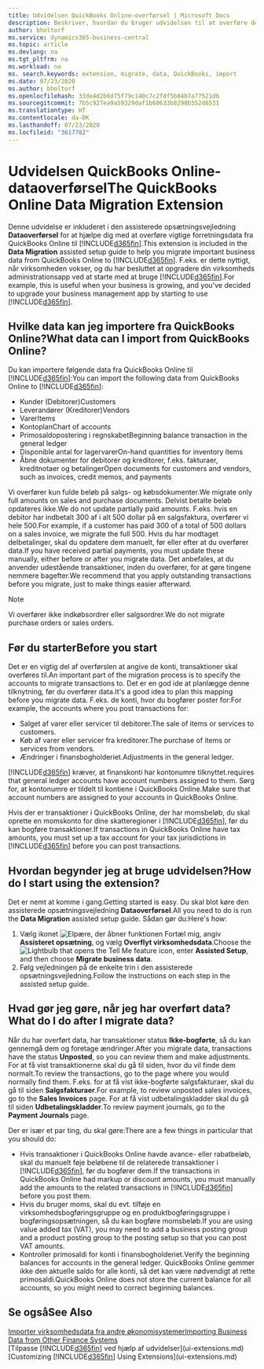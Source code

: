 ```yaml
---
title: Udvidelsen QuickBooks Online-overførsel | Microsoft Docs
description: Beskriver, hvordan du bruger udvidelsen til at overføre debitorer, kreditorer, varer og konti fra QuickBooks Online til Business Central.
author: bholtorf
ms.service: dynamics365-business-central
ms.topic: article
ms.devlang: na
ms.tgt_pltfrm: na
ms.workload: na
ms. search.keywords: extension, migrate, data, QuickBooks, import
ms.date: 07/23/2020
ms.author: bholtorf
ms.openlocfilehash: 33de4d2b6d75f79c140c7c2fdf5b84b7a77521d6
ms.sourcegitcommit: 7b5c927ea9a59329daf1b60633b8290b552d6531
ms.translationtype: HT
ms.contentlocale: da-DK
ms.lasthandoff: 07/23/2020
ms.locfileid: "3617782"
---
```

# <a name="the-quickbooks-online-data-migration-extension"></a><span data-ttu-id="00ef1-103">Udvidelsen QuickBooks Online-dataoverførsel</span><span class="sxs-lookup"><span data-stu-id="00ef1-103">The QuickBooks Online Data Migration Extension</span></span>

<span data-ttu-id="00ef1-104">Denne udvidelse er inkluderet i den assisterede opsætningsvejledning **Dataoverførsel** for at hjælpe dig med at overføre vigtige forretningsdata fra QuickBooks Online til [!INCLUDE[d365fin](includes/d365fin_md.md)].</span><span class="sxs-lookup"><span data-stu-id="00ef1-104">This extension is included in the **Data Migration** assisted setup guide to help you migrate important business data from QuickBooks Online to [!INCLUDE[d365fin](includes/d365fin_md.md)].</span></span> <span data-ttu-id="00ef1-105">F.eks. er dette nyttigt, når virksomheden vokser, og du har besluttet at opgradere din virksomheds administrationsapp ved at starte med at bruge [!INCLUDE[d365fin](includes/d365fin_md.md)].</span><span class="sxs-lookup"><span data-stu-id="00ef1-105">For example, this is useful when your business is growing, and you've decided to upgrade your business management app by starting to use [!INCLUDE[d365fin](includes/d365fin_md.md)].</span></span>

## <a name="what-data-can-i-import-from-quickbooks-online"></a><span data-ttu-id="00ef1-106">Hvilke data kan jeg importere fra QuickBooks Online?</span><span class="sxs-lookup"><span data-stu-id="00ef1-106">What data can I import from QuickBooks Online?</span></span>

<span data-ttu-id="00ef1-107">Du kan importere følgende data fra QuickBooks Online til [!INCLUDE[d365fin](includes/d365fin_md.md)]:</span><span class="sxs-lookup"><span data-stu-id="00ef1-107">You can import the following data from QuickBooks Online to [!INCLUDE[d365fin](includes/d365fin_md.md)]:</span></span>  

* <span data-ttu-id="00ef1-108">Kunder (Debitorer)</span><span class="sxs-lookup"><span data-stu-id="00ef1-108">Customers</span></span>
* <span data-ttu-id="00ef1-109">Leverandører (Kreditorer)</span><span class="sxs-lookup"><span data-stu-id="00ef1-109">Vendors</span></span>
* <span data-ttu-id="00ef1-110">Varer</span><span class="sxs-lookup"><span data-stu-id="00ef1-110">Items</span></span>
* <span data-ttu-id="00ef1-111">Kontoplan</span><span class="sxs-lookup"><span data-stu-id="00ef1-111">Chart of accounts</span></span>
* <span data-ttu-id="00ef1-112">Primosaldopostering i regnskabet</span><span class="sxs-lookup"><span data-stu-id="00ef1-112">Beginning balance transaction in the general ledger</span></span>
* <span data-ttu-id="00ef1-113">Disponible antal for lagervarer</span><span class="sxs-lookup"><span data-stu-id="00ef1-113">On-hand quantities for inventory items</span></span>
* <span data-ttu-id="00ef1-114">Åbne dokumenter for debitorer og kreditorer, f.eks. fakturaer, kreditnotaer og betalinger</span><span class="sxs-lookup"><span data-stu-id="00ef1-114">Open documents for customers and vendors, such as invoices, credit memos, and payments</span></span>

<span data-ttu-id="00ef1-115">Vi overfører kun fulde beløb på salgs- og købsdokumenter.</span><span class="sxs-lookup"><span data-stu-id="00ef1-115">We migrate only full amounts on sales and purchase documents.</span></span> <span data-ttu-id="00ef1-116">Delvist betalte beløb opdateres ikke.</span><span class="sxs-lookup"><span data-stu-id="00ef1-116">We do not update partially paid amounts.</span></span> <span data-ttu-id="00ef1-117">F.eks. hvis en debitor har indbetalt 300 af i alt 500 dollar på en salgsfaktura, overfører vi hele 500.</span><span class="sxs-lookup"><span data-stu-id="00ef1-117">For example, if a customer has paid 300 of a total of 500 dollars on a sales invoice, we migrate the full 500.</span></span> <span data-ttu-id="00ef1-118">Hvis du har modtaget delbetalinger, skal du opdatere dem manuelt, før eller efter at du overfører data.</span><span class="sxs-lookup"><span data-stu-id="00ef1-118">If you have received partial payments, you must update these manually, either before or after you migrate data.</span></span> <span data-ttu-id="00ef1-119">Det anbefales, at du anvender udestående transaktioner, inden du overfører, for at gøre tingene nemmere bagefter.</span><span class="sxs-lookup"><span data-stu-id="00ef1-119">We recommend that you apply outstanding transactions before you migrate, just to make things easier afterward.</span></span>

> [!NOTE]  
> <span data-ttu-id="00ef1-120">Vi overfører ikke indkøbsordrer eller salgsordrer.</span><span class="sxs-lookup"><span data-stu-id="00ef1-120">We do not migrate purchase orders or sales orders.</span></span>

## <a name="before-you-start"></a><span data-ttu-id="00ef1-121">Før du starter</span><span class="sxs-lookup"><span data-stu-id="00ef1-121">Before you start</span></span>

<span data-ttu-id="00ef1-122">Det er en vigtig del af overførslen at angive de konti, transaktioner skal overføres til.</span><span class="sxs-lookup"><span data-stu-id="00ef1-122">An important part of the migration process is to specify the accounts to migrate transactions to.</span></span> <span data-ttu-id="00ef1-123">Det er en god ide at planlægge denne tilknytning, før du overfører data.</span><span class="sxs-lookup"><span data-stu-id="00ef1-123">It's a good idea to plan this mapping before you migrate data.</span></span> <span data-ttu-id="00ef1-124">F.eks. de konti, hvor du bogfører poster for:</span><span class="sxs-lookup"><span data-stu-id="00ef1-124">For example, the accounts where you post transactions for:</span></span>  

* <span data-ttu-id="00ef1-125">Salget af varer eller servicer til debitorer.</span><span class="sxs-lookup"><span data-stu-id="00ef1-125">The sale of items or services to customers.</span></span>
* <span data-ttu-id="00ef1-126">Køb af varer eller servicer fra kreditorer.</span><span class="sxs-lookup"><span data-stu-id="00ef1-126">The purchase of items or services from vendors.</span></span>  
* <span data-ttu-id="00ef1-127">Ændringer i finansbogholderiet.</span><span class="sxs-lookup"><span data-stu-id="00ef1-127">Adjustments in the general ledger.</span></span>  

[!INCLUDE[d365fin](includes/d365fin_md.md)] <span data-ttu-id="00ef1-128">kræver, at finanskonti har kontonumre tilknyttet.</span><span class="sxs-lookup"><span data-stu-id="00ef1-128">requires that general ledger accounts have account numbers assigned to them.</span></span> <span data-ttu-id="00ef1-129">Sørg for, at kontonumre er tildelt til kontiene i QuickBooks Online.</span><span class="sxs-lookup"><span data-stu-id="00ef1-129">Make sure that account numbers are assigned to your accounts in QuickBooks Online.</span></span>

<span data-ttu-id="00ef1-130">Hvis der er transaktioner i QuickBooks Online, der har momsbeløb, du skal oprette en momskonto for dine skatteregioner i [!INCLUDE[d365fin](includes/d365fin_md.md)], før du kan bogføre transaktioner.</span><span class="sxs-lookup"><span data-stu-id="00ef1-130">If transactions in QuickBooks Online have tax amounts, you must set up a tax account for your tax jurisdictions in [!INCLUDE[d365fin](includes/d365fin_md.md)] before you can post transactions.</span></span>

## <a name="how-do-i-start-using-the-extension"></a><span data-ttu-id="00ef1-131">Hvordan begynder jeg at bruge udvidelsen?</span><span class="sxs-lookup"><span data-stu-id="00ef1-131">How do I start using the extension?</span></span>

<span data-ttu-id="00ef1-132">Det er nemt at komme i gang.</span><span class="sxs-lookup"><span data-stu-id="00ef1-132">Getting started is easy.</span></span> <span data-ttu-id="00ef1-133">Du skal blot køre den assisterede opsætningsvejledning **Dataoverførsel**.</span><span class="sxs-lookup"><span data-stu-id="00ef1-133">All you need to do is run the **Data Migration** assisted setup guide.</span></span> <span data-ttu-id="00ef1-134">Sådan gør du:</span><span class="sxs-lookup"><span data-stu-id="00ef1-134">Here's how:</span></span>

1. <span data-ttu-id="00ef1-135">Vælg ikonet ![Elpære, der åbner funktionen Fortæl mig](media/ui-search/search_small.png "Fortæl mig, hvad du vil foretage dig"), angiv **Assisteret opsætning**, og vælg **Overflyt virksomhedsdata**.</span><span class="sxs-lookup"><span data-stu-id="00ef1-135">Choose the ![Lightbulb that opens the Tell Me feature](media/ui-search/search_small.png "Tell me what you want to do") icon, enter **Assisted Setup**, and then choose **Migrate business data**.</span></span>
2. <span data-ttu-id="00ef1-136">Følg vejledningen på de enkelte trin i den assisterede opsætningsvejledning.</span><span class="sxs-lookup"><span data-stu-id="00ef1-136">Follow the instructions on each step in the assisted setup guide.</span></span>

## <a name="what-do-i-do-after-i-migrate-data"></a><span data-ttu-id="00ef1-137">Hvad gør jeg gøre, når jeg har overført data?</span><span class="sxs-lookup"><span data-stu-id="00ef1-137">What do I do after I migrate data?</span></span>

<span data-ttu-id="00ef1-138">Når du har overført data, har transaktioner status **Ikke-bogførte**, så du kan gennemgå dem og foretage ændringer.</span><span class="sxs-lookup"><span data-stu-id="00ef1-138">After you migrate data, transactions have the status **Unposted**, so you can review them and make adjustments.</span></span> <span data-ttu-id="00ef1-139">For at få vist transaktionerne skal du gå til siden, hvor du vil finde dem normalt.</span><span class="sxs-lookup"><span data-stu-id="00ef1-139">To review the transactions, go to the page where you would normally find them.</span></span> <span data-ttu-id="00ef1-140">F.eks. for at få vist ikke-bogførte salgsfakturaer, skal du gå til siden **Salgsfakturaer**.</span><span class="sxs-lookup"><span data-stu-id="00ef1-140">For example, to review unposted sales invoices, go to the **Sales Invoices** page.</span></span> <span data-ttu-id="00ef1-141">For at få vist udbetalingskladder skal du gå til siden **Udbetalingskladder**.</span><span class="sxs-lookup"><span data-stu-id="00ef1-141">To review payment journals, go to the **Payment Journals** page.</span></span>  

<span data-ttu-id="00ef1-142">Der er især et par ting, du skal gøre:</span><span class="sxs-lookup"><span data-stu-id="00ef1-142">There are a few things in particular that you should do:</span></span>

* <span data-ttu-id="00ef1-143">Hvis transaktioner i QuickBooks Online havde avance- eller rabatbeløb, skal du manuelt føje beløbene til de relaterede transaktioner i [!INCLUDE[d365fin](includes/d365fin_md.md)], før du bogfører dem.</span><span class="sxs-lookup"><span data-stu-id="00ef1-143">If the transactions in QuickBooks Online had markup or discount amounts, you must manually add the amounts to the related transactions in [!INCLUDE[d365fin](includes/d365fin_md.md)] before you post them.</span></span>
* <span data-ttu-id="00ef1-144">Hvis du bruger moms, skal du evt. tilføje en virksomhedsbogføringsgruppe og en produktbogføringsgruppe i bogføringsopsætningen, så du kan bogføre momsbeløb.</span><span class="sxs-lookup"><span data-stu-id="00ef1-144">If you are using value added tax (VAT), you may need to add a business posting group and a product posting group to the posting setup so that you can post VAT amounts.</span></span>
* <span data-ttu-id="00ef1-145">Kontroller primosaldi for konti i finansbogholderiet.</span><span class="sxs-lookup"><span data-stu-id="00ef1-145">Verify the beginning balances for accounts in the general ledger.</span></span> <span data-ttu-id="00ef1-146">QuickBooks Online gemmer ikke den aktuelle saldo for alle konti, så det kan være nødvendigt at rette primosaldi.</span><span class="sxs-lookup"><span data-stu-id="00ef1-146">QuickBooks Online does not store the current balance for all accounts, so you might need to correct beginning balances.</span></span>

## <a name="see-also"></a><span data-ttu-id="00ef1-147">Se også</span><span class="sxs-lookup"><span data-stu-id="00ef1-147">See Also</span></span>

[<span data-ttu-id="00ef1-148">Importer virksomhedsdata fra andre økonomisystemer</span><span class="sxs-lookup"><span data-stu-id="00ef1-148">Importing Business Data from Other Finance Systems</span></span>](across-import-data-configuration-packages.md)  
<span data-ttu-id="00ef1-149">[Tilpasse [!INCLUDE[d365fin](includes/d365fin_md.md)] ved hjælp af udvidelser](ui-extensions.md)</span><span class="sxs-lookup"><span data-stu-id="00ef1-149">[Customizing [!INCLUDE[d365fin](includes/d365fin_md.md)] Using Extensions](ui-extensions.md)</span></span>  
